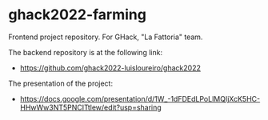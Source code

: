 # ghack2022-farming

Frontend project repository. For GHack, "La Fattoria" team.

The backend repository is at the following link:
* https://github.com/ghack2022-luisloureiro/ghack2022

The presentation of the project:
* https://docs.google.com/presentation/d/1W_-1dFDEdLPoLlMQIjXcK5HC-HHwWw3NT5PNCITtlew/edit?usp=sharing
